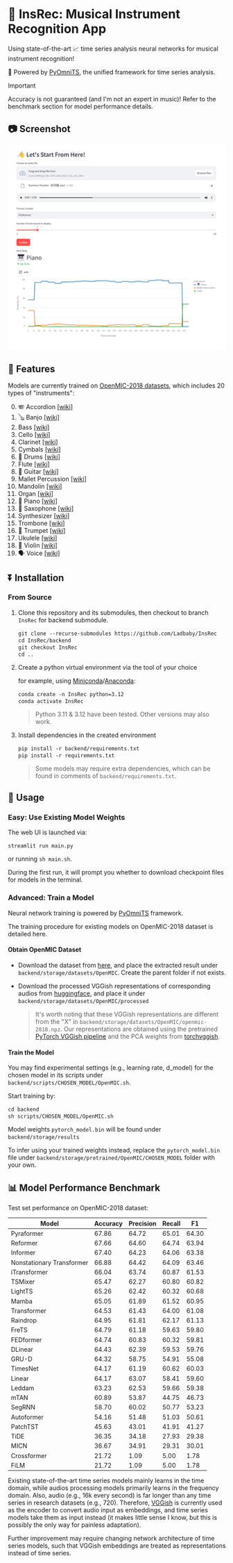 # 🎹 InsRec: Musical Instrument Recognition App

Using state-of-the-art 📈 time series analysis neural networks for musical instrument recognition!

🚀 Powered by [PyOmniTS](https://github.com/Ladbaby/PyOmniTS), the unified framework for time series analysis.

> [!IMPORTANT]
> Accuracy is not guaranteed (and I'm not an expert in music)! Refer to the benchmark section for model performance details.

## 📷 Screenshot

![](images/screenshot_MIC.png)

## 🌟 Features

Models are currently trained on [OpenMIC-2018 datasets](https://zenodo.org/records/1432913), which includes 20 types of "instruments":

0. 🪗 Accordion [[wiki]](https://en.wikipedia.org/wiki/Accordion)
1. 🪕 Banjo [[wiki]](https://en.wikipedia.org/wiki/Banjo)
2. Bass [[wiki]](https://en.wikipedia.org/wiki/Bass_(sound))
3. Cello [[wiki]](https://en.wikipedia.org/wiki/Cello)
4. Clarinet [[wiki]](https://en.wikipedia.org/wiki/Clarinet)
5. Cymbals [[wiki]](https://en.wikipedia.org/wiki/Cymbals)
6. 🥁 Drums [[wiki]](https://en.wikipedia.org/wiki/Drum)
7. Flute [[wiki]](https://en.wikipedia.org/wiki/Flute)
8. 🎸 Guitar [[wiki]](https://en.wikipedia.org/wiki/Guitar)
9. Mallet Percussion [[wiki]](https://en.wikipedia.org/wiki/Keyboard_percussion_instrument)
10. Mandolin [[wiki]](https://en.wikipedia.org/wiki/Mandolin)
11. Organ [[wiki]](https://en.wikipedia.org/wiki/Organ_(music))
12. 🎹 Piano [[wiki]](https://en.wikipedia.org/wiki/Piano)
13. 🎷 Saxophone [[wiki]](https://en.wikipedia.org/wiki/Saxophone)
14. Synthesizer [[wiki]](https://en.wikipedia.org/wiki/Synthesizer)
15. Trombone [[wiki]](https://en.wikipedia.org/wiki/Trombone)
16. 🎺 Trumpet [[wiki]](https://en.wikipedia.org/wiki/Trumpet)
17. Ukulele [[wiki]](https://en.wikipedia.org/wiki/Ukulele)
18. 🎻 Violin [[wiki]](https://en.wikipedia.org/wiki/Violin)
19. 🗣️ Voice [[wiki]](https://en.wikipedia.org/wiki/Human_voice)

## ⏬ Installation

### From Source

1. Clone this repository and its submodules, then checkout to branch `InsRec` for backend submodule.

    ```shell
    git clone --recurse-submodules https://github.com/Ladbaby/InsRec
    cd InsRec/backend
    git checkout InsRec
    cd ..
    ```

2. Create a python virtual environment via the tool of your choice

    for example, using [Miniconda](https://docs.conda.io/en/latest/miniconda.html)/[Anaconda](https://www.anaconda.com/):

    ```shell
    conda create -n InsRec python=3.12
    conda activate InsRec
    ```

    > Python 3.11 & 3.12 have been tested. Other versions may also work.

3. Install dependencies in the created environment

    ```shell
    pip install -r backend/requirements.txt
    pip install -r requirements.txt
    ```

    > Some models may require extra dependencies, which can be found in comments of `backend/requirements.txt`.

## 🚀 Usage

### Easy: Use Existing Model Weights

The web UI is launched via:

```shell
streamlit run main.py
```

or running `sh main.sh`.

During the first run, it will prompt you whether to download checkpoint files for models in the terminal.

### Advanced: Train a Model

Neural network training is powered by [PyOmniTS](https://github.com/Ladbaby/PyOmniTS) framework.

The training procedure for existing models on OpenMIC-2018 dataset is detailed here.

#### Obtain OpenMIC Dataset

- Download the dataset from [here](https://zenodo.org/records/1432913), and place the extracted result under `backend/storage/datasets/OpenMIC`.
Create the parent folder if not exists.
- Download the processed VGGish representations of corresponding audios from [huggingface](https://huggingface.co/datasets/Ladbaby/InsRec-datasets/blob/main/OpenMIC/processed/x_repr_times.npy), and place it under `backend/storage/datasets/OpenMIC/processed`

    > It's worth noting that these VGGish representations are different from the "X" in `backend/storage/datasets/OpenMIC/openmic-2018.npz`. Our representations are obtained using the pretrained [PyTorch VGGish pipeline](https://docs.pytorch.org/audio/master/generated/torchaudio.prototype.pipelines.VGGISH.html) and the PCA weights from [torchvggish](https://github.com/harritaylor/torchvggish/releases/download/v0.1/vggish_pca_params-970ea276.pth).

#### Train the Model

You may find experimental settings (e.g., learning rate, d_model) for the chosen model in its scripts under `backend/scripts/CHOSEN_MODEL/OpenMIC.sh`.

Start training by:

```shell
cd backend
sh scripts/CHOSEN_MODEL/OpenMIC.sh
```

Model weights `pytorch_model.bin` will be found under `backend/storage/results`

To infer using your trained weights instead, replace the `pytorch_model.bin` file under `backend/storage/pretrained/OpenMIC/CHOSEN_MODEL` folder with your own.

## 📊 Model Performance Benchmark

Test set performance on OpenMIC-2018 dataset:

|Model|Accuracy|Precision|Recall|F1
|---|---|---|---|---|
|Pyraformer|67.86|64.72|65.01|64.30
|Reformer|67.66|64.60|64.74|63.94
|Informer|67.40|64.23|64.06|63.38
|Nonstationary Transformer|66.88|64.42|64.09|63.46
|iTransformer|66.04|63.74|60.87|61.53
|TSMixer|65.47|62.27|60.80|60.82
|LightTS|65.26|62.42|60.32|60.68
|Mamba|65.05|61.89|61.52|60.95
|Transformer|64.53|61.43|64.00|61.08
|Raindrop|64.95|61.81|62.17|61.13
|FreTS|64.79|61.18|59.63|59.80
|FEDformer|64.74|60.83|60.32|59.81
|DLinear|64.43|62.39|59.53|59.76
|GRU-D|64.32|58.75|54.91|55.08
|TimesNet|64.17|61.19|60.62|60.03
|Linear|64.17|63.07|58.41|59.60
|Leddam|63.23|62.53|59.66|59.38
|mTAN|60.89|53.87|44.75|46.73
|SegRNN|58.70|60.02|50.77|53.23
|Autoformer|54.16|51.48|51.03|50.61
|PatchTST|45.63|43.01|41.91|41.27
|TiDE|36.35|34.18|27.93|29.38
|MICN|36.67|34.91|29.31|30.01
|Crossformer|21.72|1.09|5.00|1.78
|FiLM|21.72|1.09|5.00|1.78


Existing state-of-the-art time series models mainly learns in the time domain, while audios processing models primarily learns in the frequency domain. 
Also, audio (e.g., 16k every second) is far longer than any time series in research datasets (e.g., 720).
Therefore, [VGGish](https://docs.pytorch.org/audio/master/generated/torchaudio.prototype.pipelines.VGGISH.html) is currently used as the encoder to convert audio input as embeddings, and time series models take them as input instead (it makes little sense I know, but this is possibly the only way for painless adaptation).

Further improvement may require changing network architecture of time series models, such that VGGish embeddings are treated as representations instead of time series.
